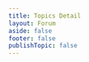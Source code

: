 ```yaml
---
title: Topics Detail
layout: Forum
aside: false
footer: false
publishTopic: false
---
```


<script setup lang="ts">
import ForumTopicPage from '../../components/forum/topic/ForumTopicPage.vue'
</script>

<ForumTopicPage />
